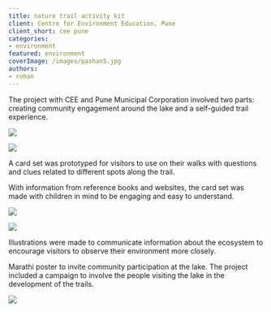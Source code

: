```yaml
---
title: nature trail activity kit
client: Centre for Environment Education, Pune
client_short: cee pune
categories:
- environment
featured: environment
coverImage: /images/pashan5.jpg
authors: 
- rohan
---
```


The project with CEE and Pune Municipal Corporation involved two parts: creating community engagement around the lake and a self-guided trail experience.

![]({{site.baseurl}}/images/pashan1.jpg)

![]({{site.baseurl}}/images/pashan4.jpg)

A card set was prototyped for visitors to use on their walks with questions and clues related to different spots along the trail.

With information from reference books and websites, the card set was made with children in mind to be engaging and easy to understand.

![]({{site.baseurl}}/images/pashan2.jpg)

![]({{site.baseurl}}/images/pashan5.jpg)

Illustrations were made to communicate information about the ecosystem to encourage visitors to observe their environment more closely.

Marathi poster to invite community participation at the lake. The project included a campaign to involve the people visiting the lake in the development of the trails.

![]({{site.baseurl}}/images/pashan6.png)
